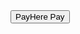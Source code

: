 <!DOCTYPE html>
<html lang="en">
<head>
    <meta charset="UTF-8">
    <meta http-equiv="X-UA-Compatible" content="IE=edge">
    <meta name="viewport" content="width=device-width, initial-scale=1.0">
    <title>Document</title>
</head>
<body>
    <script type="text/javascript" src="https://www.payhere.lk/lib/payhere.js"></script>
    <form action="result.php" method="post">
        <button type="submit" id="payhere-payment" >PayHere Pay</button>
    </form>
    <!-- <button type="submit" id="payhere-payment" >PayHere Pay</button> -->
    <script>
        // Payment completed. It can be a successful failure.
        payhere.onCompleted = function onCompleted(orderId) {
            console.log("Payment completed. OrderID:" + orderId);
            // Note: validate the payment and show success or failure page to the customer
        };

        // Payment window closed
        payhere.onDismissed = function onDismissed() {
            // Note: Prompt user to pay again or show an error page
            console.log("Payment dismissed");
        };

        // Error occurred
        payhere.onError = function onError(error) {
            // Note: show an error page
            console.log("Error:"  + error);
        };

        // Put the payment variables here
        var payment = {
            "sandbox": true,
            "merchant_id": "4OVx3Ve14Pw4JDDSE7nxJ33PO",    // Replace your Merchant ID
            "return_url": "./done.html",     // Important
            "cancel_url": "./done.html",     // Important
            "notify_url": "./done.html",
            "order_id": "ItemNo12345",
            "items": "Door bell wireles",
            "payhere_amount": "1000.00",
            "payhere_currency": "LKR",
            "hash": "45D3CBA93E9F2189BD630ADFE19AA6DC", // *Replace with generated hash retrieved from backend
            "first_name": "Saman",
            "last_name": "Perera",
            "email": "samanp@gmail.com",
            "phone": "0771234567",
            "address": "No.1, Galle Road",
            "city": "Colombo",
            "country": "Sri Lanka",
            "delivery_address": "No. 46, Galle road, Kalutara South",
            "delivery_city": "Kalutara",
            "delivery_country": "Sri Lanka",
            "custom_1": "",
            "custom_2": ""
        };

        // var hash = strtoupper(
        //     md5(
        //         $merchant_id + 
        //         $order_id + 
        //         number_format($amount, 2, '.', '') . 
        //         $currency .  
        //         strtoupper(md5($merchant_secret)) 
        //     ) 
        // );

        // Show the payhere.js popup, when "PayHere Pay" is clicked
        document.getElementById('payhere-payment').onclick = function (e) {
            payhere.startPayment(payment);
        };
    </script>
</body>
</html>
